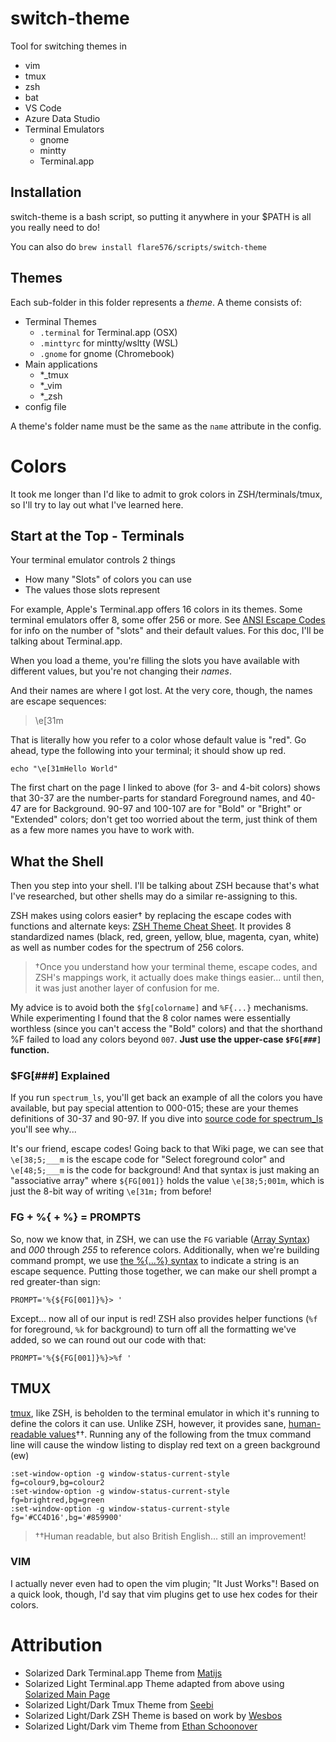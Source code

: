 # switch-theme

Tool for switching themes in
- vim
- tmux
- zsh
- bat
- VS Code
- Azure Data Studio
- Terminal Emulators
  - gnome
  - mintty
  - Terminal.app

## Installation

switch-theme is a bash script, so putting it anywhere in your $PATH is all you really need to do!

You can also do `brew install flare576/scripts/switch-theme`

## Themes

Each sub-folder in this folder represents a _theme_. A theme consists of:

* Terminal Themes
  * `.terminal` for Terminal.app (OSX)
  * `.minttyrc` for mintty/wsltty (WSL)
  * `.gnome` for gnome (Chromebook)
* Main applications
  * \*\_tmux
  * \*\_vim
  * \*\_zsh
* config file

A theme's folder name must be the same as the `name` attribute in the config.

# Colors

It took me longer than I'd like to admit to grok colors in ZSH/terminals/tmux,
so I'll try to lay out what I've learned here.

## Start at the Top - Terminals

Your terminal emulator controls 2 things

- How many "Slots" of colors you can use
- The values those slots represent

For example, Apple's Terminal.app offers 16 colors in its themes. Some terminal
emulators offer 8, some offer 256 or more. See [ANSI Escape
Codes](https://en.wikipedia.org/wiki/ANSI_escape_code#Colors) for info on the
number of "slots" and their default values. For this doc, I'll be talking about
Terminal.app.

When you load a theme, you're filling the slots you have available with different values, but you're not changing
their *names*.

And their names are where I got lost. At the very core, though, the names are
escape sequences:

> \e[31m

That is literally how you refer to a color whose default value is "red". Go
ahead, type the following into your terminal; it should show up red.

```
echo "\e[31mHello World"
```

The first chart on the page I linked to above (for 3- and 4-bit colors) shows
that 30-37 are the number-parts for standard Foreground names, and 40-47 are
for Background. 90-97 and 100-107 are for "Bold" or "Bright" or "Extended"
colors; don't get too worried about the term, just think of them as a few more
names you have to work with.

## What the Shell

Then you step into your shell. I'll be talking about ZSH because that's what
I've researched, but other shells may do a similar re-assigning to this.

ZSH makes using colors easier† by replacing the escape codes with functions and
alternate keys: [ZSH Theme Cheat
Sheet](https://jsfiddle.net/seport/shrovLgf/embedded/result/). It provides 8
standardized names (black, red, green, yellow, blue, magenta, cyan, white) as
well as number codes for the spectrum of 256 colors.

> †Once you understand how your terminal theme, escape codes, and ZSH's
> mappings work, it actually does make things easier... until then, it was just
> another layer of confusion for me.

My advice is to avoid both the `$fg[colorname]` and `%F{...}` mechanisms. While
experimenting I found that the 8 color names were essentially worthless (since
you can't access the "Bold" colors) and that the shorthand %F failed to load
any colors beyond `007`. **Just use the upper-case `$FG[###]` function.**

### $FG[###] Explained

If you run `spectrum_ls`, you'll get back an example of all the colors you have
available, but pay special attention to 000-015; these are your themes
definitions of 30-37 and 90-97. If you dive into [source code for
spectrum_ls](https://github.com/ohmyzsh/ohmyzsh/blob/master/lib/spectrum.zsh#L17)
you'll see why...

It's our friend, escape codes! Going back to that Wiki page, we can see that
`\e[38;5;___m` is the escape code for "Select foreground color" and
`\e[48;5;___m` is the code for background! And that syntax is just making an
"associative array" where `${FG[001]}` holds the value `\e[38;5;001m`, which is
just the 8-bit way of writing `\e[31m;` from before!

### FG + %{ + %} = PROMPTS

So, now we know that, in ZSH, we can use the `FG` variable ([Array
Syntax](https://www.artificialworlds.net/blog/2012/10/17/bash-associative-array-examples/))
and *000* through *255* to reference colors. Additionally, when we're building
command prompt, we use [the %{...%}
syntax](http://zsh.sourceforge.net/Doc/Release/Prompt-Expansion.html#Visual-effects)
to indicate a string is an escape sequence. Putting those together, we can make
our shell prompt a red greater-than sign:

```
PROMPT='%{${FG[001]}%}> '
```

Except... now all of our input is red! ZSH also provides helper functions (`%f`
for foreground, `%k` for background) to turn off all the formatting we've
added, so we can round out our code with that:

```
PROMPT='%{${FG[001]}%}>%f '
```

## TMUX

[tmux](https://github.com/tmux/tmux/wiki), like ZSH, is beholden to the
terminal emulator in which it's running to define the colors it can use. Unlike
ZSH, however, it provides sane, [human-readable
values](https://man7.org/linux/man-pages/man1/tmux.1.html#STYLES)††. Running any
of the following from the tmux command line will cause the window listing to
display red text on a green background (ew)

```
:set-window-option -g window-status-current-style fg=colour9,bg=colour2
:set-window-option -g window-status-current-style fg=brightred,bg=green
:set-window-option -g window-status-current-style fg='#CC4D16',bg='#859900'
```
> ††Human readable, but also British English... still an improvement!

### VIM

I actually never even had to open the vim plugin; "It Just Works"! Based on a
quick look, though, I'd say that vim plugins get to use hex codes for their
colors.

# Attribution
- Solarized Dark Terminal.app Theme from [Matijs](https://gist.github.com/matijs/808eda8c133d41f9338f89a0077d6b95)
- Solarized Light Terminal.app Theme adapted from above using [Solarized Main Page](https://ethanschoonover.com/solarized/#usage-development)
- Solarized Light/Dark Tmux Theme from [Seebi](https://github.com/seebi/tmux-colors-solarized)
- Solarized Light/Dark ZSH Theme is based on work by [Wesbos](https://github.com/wesbos/cobalt2)
- Solarized Light/Dark vim Theme from [Ethan Schoonover](https://github.com/altercation/vim-colors-solarized)
